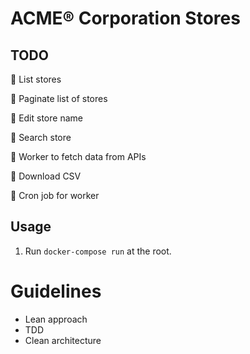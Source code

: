 # ACME® Corporation Stores

## TODO
🔲 List stores

🔲 Paginate list of stores

🔲 Edit store name

🔲 Search store

🔲 Worker to fetch data from APIs

🔲 Download CSV

🔲 Cron job for worker

## Usage
1. Run `docker-compose run` at the root.

# Guidelines
- Lean approach
- TDD
- Clean architecture